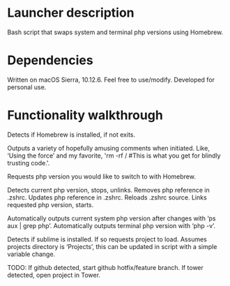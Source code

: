 # Launcher description
Bash script that swaps system and terminal php versions using Homebrew.

# Dependencies
Written on macOS Sierra, 10.12.6. Feel free to use/modify. Developed for personal use.

# Functionality walkthrough
Detects if Homebrew is installed, if not exits.

Outputs a variety of hopefully amusing comments when initiated. Like, ‘Using the force’ and my favorite, 'rm -rf / #This is what you get for blindly trusting code.'.

Requests php version you would like to switch to with Homebrew.

Detects current php version, stops, unlinks.
Removes php reference in .zshrc.
Updates php reference in .zshrc.
Reloads .zshrc source.
Links requested php version, starts.

Automatically outputs current system php version after changes with ‘ps aux | grep php’.
Automatically outputs terminal php version with ‘php -v’.

Detects if sublime is installed. If so requests project to load.
Assumes projects directory is ‘Projects’, this can be updated in script with a simple variable change.

TODO:
If github detected, start github hotfix/feature branch.
If tower detected, open project in Tower.
